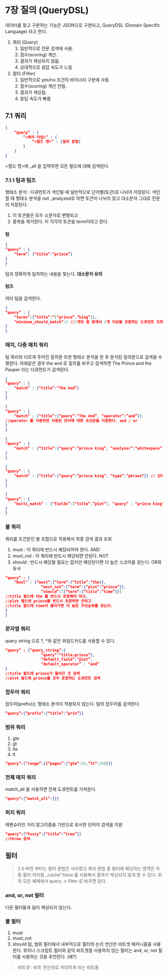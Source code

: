 # 7장 질의 (QueryDSL)
데이터를 찾고 구분하는 기능은 JSON으로 구현되고, QueryDSL (Domain Specific Language) 라고 한다. 
1. 쿼리 (Query)
	1. 일반적으로 전문 검색에 사용.
	2. 점수(scoring) 계산.
	3. 결과가 캐싱되지 않음.
	4. 상대적으로 응답 속도가 느림
2. 필터 (Filter)
	1. 일반적으로 yes/no 조건의 바이너리 구분에 사용. 
	2. 점수(scoring) 계산 안됨. 
	3. 결과가 캐싱됨. 
	4. 응답 속도가 빠름
## 7.1 쿼리 
```json
{
	“query” : {
		“<쿼리 타입>” : {
			“<필드 명>” : {질의 문법}
		}
	}
}
```
<필드 명>에 _all 을 입력하면 모든 필드에 대해 검색된다. 
### 7.1.1 텀과 텀즈 
형태소 분석 : 다큐먼트가 색인될 때 일반적으로 단어별(토큰)로 나뉘어 저장된다.  색인할 때 형태소 분석을 not _analyzed로 하면 토큰이 나뉘지 않고 대소문자 그대로 전문이 저장된다.
1. 이 토큰들은 모두 소문자로 변형되고
2. 중복을 제거한다. 
이 각각의 토큰을 term이라고 한다.
#### 텀 
```json
{
“query” : {
	“term”: {“title”:”prince”}
}
}
```
텀과 정확하게 일치하는 내용을 찾는다. **대소문자 유의**
#### 텀즈 
여러 텀을 검색한다. 
```json
{
“query” : {
	“terms”:{“title”:”[“prince”,”king”]},
	“minimum_should_match”:2 //2개의 텀 중에서 2개 이상을 포함하는 도큐먼트 조회
}
}
```
### 매치, 다중 매치 쿼리 
텀 쿼리와 다르게 주어진 질의문 또한 형태소 분석을 한 후 분석된 질의문으로 검색을 수행한다. 아래같은 경우 the and 로 질의를 바꾸고 검색하면 The Prince and the Pauper 라는 다큐먼트가 검색된다.
```json
{
“query” : {
	“match” : {“title”:”The And”}
}
}
```
```json
{
“query” : {
	“match” : {“title”:{“query”:”The And”, “operator”:”and”}}
//operator 를 사용하면 사용된 단어에 대한 조건문을 지정한다. and / or 
}
}
```
```json
{
“query” : {
	“match” : {“title”:{“query”:”prince king”, “analyzer”:”whitespace”}} //split whitespace. analyer 로 어떤 형태소 분석을 할 지 결정
}
}
```
```json
{
“query” : {
	“match” : {“title”:{“query”:”prince king”, “type”:”phrase”}} // 단어가 아니라 하나의 구문으로 분석. 정확하게 일치 확인
}
}
```
```json
{
“query” : {
	“multi_match” : {“fields”:[“title”,”plot”], “query” : “prince king”} // title, plot 필드에 prince king 을 검색
}
}
```
### 불 쿼리 
쿼리를 조건문인 불 조합으로 적용해서 최종 검색 결과 조회
1. must : 이 쿼리에 반드시 해당되어야 한다. AND
2. must_not : 이 쿼리에 반드시 해당되면 안된다. NOT
3. should : 반드시 해당될 필요는 없지만 해당된다면 더 높은 스코어를 갖는다. OR와 유사 
```json
“query” : {
	“bool” : {“must”:{“term”:{“title”:”the}},
				“must_not”:{“term”:{“plot”:”prince”}},
				“should”:[{“term”:{“title”:”time”}}]
//title 필드에 the 를 반드시 포함해야 하고,
//plot 필드에 prince를 반드시 포함하면 안되고 
//title 필드에 time이 들어가면 더 높은 우선순위를 갖는다.
}
}
```
### 문자열 쿼리 
query string 으로 ?, *와 같은 와일드카드를 사용할 수 있다.
```json
“query” : {“query_string”:{
				“query”:”title:prince”},
				“default_field”:”plot”,
				“default_operator” : “and”
}
//title 필드에 prince가 들어간 것 검색
//plot 필드에 prince를 모두 포함하는 도큐먼트 검색 
```
### 접두어 쿼리 
접두어(prefix)는 형태소 분석이 적용되지 않는다. 텀의 접두어를 검색한다. 
```json
“query”:{“prefix”:{“title”:”prin”}}
```
### 범위 쿼리 
1. gte
2. gt
3. lte
4. lt
```json
“query”:{“range”:{{“pages”:{“gte”:50,”lt”:150}}}
```
### 전체 매치 쿼리 
match_all 을 사용하면 전체 도큐먼트를 가져온다.
```json
“query”:{“match_all”:{}}
```
### 퍼지 쿼리 
레벤슈타인 거리 알고리즘을 기반으로 유사한 단어의 검색을 지원 
```json
“query”:{“fuzzy”:{“title”:”tree”}}
//three 검색 
```
## 필터 
> 2.0 버전 부터는 필터 문법은 사라졌고 쿼리 문법 중 필터에 해당하는 영역은 자동 필터 처리됨 
_cache”:false 를 사용해서 결과가 캐싱되지 않게 할 수 있다. 
위의 모든 예제에서 query -> filter 로 바꾸면 된다. 
### and, or, not 필터 
다른 필터들과 달리 캐싱되지 않는다. 
### 불 필터 
1. must
2. must_not
3. should 
텀, 범위 필터에서 내부적으로 필터의 논리 연산은 비트셋 매커니즘을 사용한다. 위치나 스크립트 필터와 같이 비트셋을 사용하지 않는 필터는 and, or, not 필터를 사용하는 것을 추천한다. (왜?)
> 비트셋 : 비트 연산자로 처리하게 되는 비트들 
